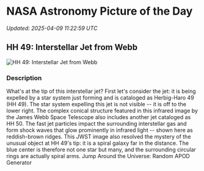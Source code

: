 # NASA Astronomy Picture of the Day

_Updated: 2025-04-09 11:22:59 UTC_

## HH 49: Interstellar Jet from Webb

![HH 49: Interstellar Jet from Webb](https://apod.nasa.gov/apod/image/2504/HH49_Webb_960.jpg)

### Description

What's at the tip of this interstellar jet?  First let's consider the jet: it is being expelled by a star system just forming and is cataloged as Herbig-Haro 49 (HH 49).  The star system expelling this jet is not visible -- it is off to the lower right.  The complex conical structure featured in this infrared image by the James Webb Space Telescope also includes another jet cataloged as HH 50.  The fast jet particles impact the surrounding interstellar gas and form shock waves that glow prominently in infrared light -- shown here as reddish-brown ridges.  This JWST image also resolved the mystery of the unusual object at HH 49's tip: it is a spiral galaxy far in the distance.  The blue center is therefore not one star but many, and the surrounding circular rings are actually spiral arms.   Jump Around the Universe: Random APOD Generator
